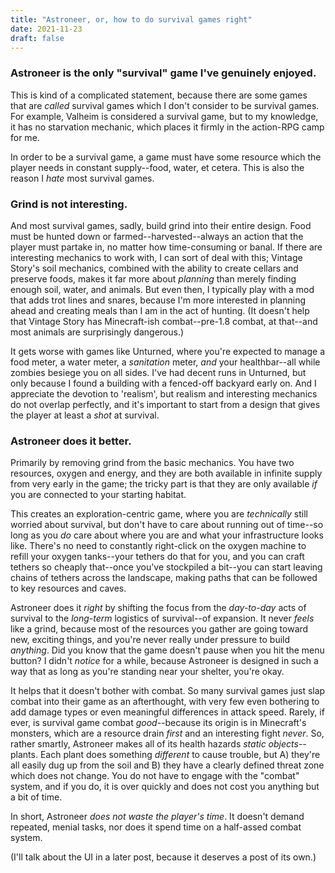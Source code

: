 ```yaml
---
title: "Astroneer, or, how to do survival games right"
date: 2021-11-23
draft: false
---
```


### Astroneer is the only "survival" game I've genuinely enjoyed.

This is kind of a complicated statement, because there are some games that are *called* survival games which I don't consider to be survival games. For example, Valheim is considered a survival game, but to my knowledge, it has no starvation mechanic, which places it firmly in the action-RPG camp for me.

In order to be a survival game, a game must have some resource which the player needs in constant supply--food, water, et cetera. This is also the reason I *hate* most survival games.

### Grind is not interesting.

And most survival games, sadly, build grind into their entire design. Food must be hunted down or farmed--harvested--always an action that the player must partake in, no matter how time-consuming or banal. If there are interesting mechanics to work with, I can sort of deal with this; Vintage Story's soil mechanics, combined with the ability to create cellars and preserve foods, makes it far more about *planning* than merely finding enough soil, water, and animals. But even then, I typically play with a mod that adds trot lines and snares, because I'm more interested in planning ahead and creating meals than I am in the act of hunting. (It doesn't help that Vintage Story has Minecraft-ish combat--pre-1.8 combat, at that--and most animals are surprisingly dangerous.)

It gets worse with games like Unturned, where you're expected to manage a food meter, a water meter, a *sanitation* meter, *and* your healthbar--all while zombies besiege you on all sides. I've had decent runs in Unturned, but only because I found a building with a fenced-off backyard early on. And I appreciate the devotion to 'realism', but realism and interesting mechanics do not overlap perfectly, and it's important to start from a design that gives the player at least a *shot* at survival.

### Astroneer does it better.

Primarily by removing grind from the basic mechanics. You have two resources, oxygen and energy, and they are both available in infinite supply from very early in the game; the tricky part is that they are only available *if* you are connected to your starting habitat.

This creates an exploration-centric game, where you are *technically* still worried about survival, but don't have to care about running out of time--so long as you *do* care about where you are and what your infrastructure looks like. There's no need to constantly right-click on the oxygen machine to refill your oxygen tanks--your tethers do that for you, and you can craft tethers so cheaply that--once you've stockpiled a bit--you can start leaving chains of tethers across the landscape, making paths that can be followed to key resources and caves.

Astroneer does it *right* by shifting the focus from the *day-to-day* acts of survival to the *long-term* logistics of survival--of expansion. It never *feels* like a grind, because most of the resources you gather are going toward new, exciting things, and you're never really under pressure to build *anything*. Did you know that the game doesn't pause when you hit the menu button? I didn't *notice* for a while, because Astroneer is designed in such a way that as long as you're standing near your shelter, you're okay.

It helps that it doesn't bother with combat. So many survival games just slap combat into their game as an afterthought, with very few even bothering to add damage types or even meaningful differences in attack speed. Rarely, if ever, is survival game combat *good*--because its origin is in Minecraft's monsters, which are a resource drain *first* and an interesting fight *never*. So, rather smartly, Astroneer makes all of its health hazards *static objects*--plants. Each plant does something *different* to cause trouble, but A) they're all easily dug up from the soil and B) they have a clearly defined threat zone which does not change. You do not have to engage with the "combat" system, and if you do, it is over quickly and does not cost you anything but a bit of time.

In short, Astroneer *does not waste the player's time*. It doesn't demand repeated, menial tasks, nor does it spend time on a half-assed combat system. 

(I'll talk about the UI in a later post, because it deserves a post of its own.)
